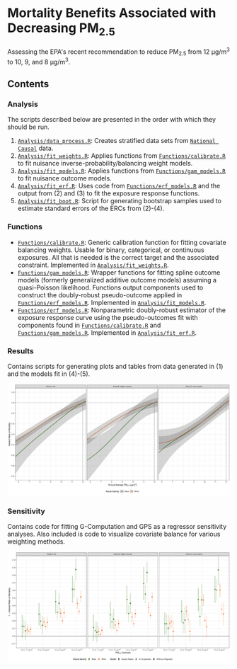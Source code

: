 
# Mortality Benefits Associated with Decreasing PM<sub>2.5</sub>

Assessing the EPA's recent recommendation to reduce PM<sub>2.5</sub> from 12 &mu;g/m<sup>3</sup> to 10, 9, and 8 &mu;g/m<sup>3</sup>.

## Contents

### Analysis

The scripts described below are presented in the order with which they should be run.

1. [`Analysis/data_process.R`](https://github.com/kevjosey/pm-risk/blob/main/Analysis/data_process.R): Creates stratified data sets from [`National Causal`](https://github.com/NSAPH/National-Causal-Analysis) data.
2. [`Analysis/fit_weights.R`](https://github.com/kevjosey/pm-risk/blob/main/Analysis/fit_weights.R): Applies functions from [`Functions/calibrate.R`](https://github.com/kevjosey/pm-risk/blob/main/Functions/calibrate.R) to fit nuisance inverse-probability/balancing weight models.
3. [`Analysis/fit_models.R`](https://github.com/kevjosey/pm-risk/blob/main/Analysis/fit_models.R): Applies functions from [`Functions/gam_models.R`](https://github.com/kevjosey/pm-risk/blob/main/Functions/gam_models.R) to fit nuisance outcome models.
4. [`Analysis/fit_erf.R`](https://github.com/kevjosey/pm-risk/blob/main/Analysis/fit_erf.R): Uses code from [`Functions/erf_models.R`](https://github.com/kevjosey/pm-risk/blob/main/Functions/erf_models.R) and the output from (2) and (3) to fit the exposure response functions.
5. [`Analysis/fit_boot.R`](https://github.com/kevjosey/pm-risk/blob/main/Analysis/fit_boot.R): Script for generating bootstrap samples used to estimate standard errors of the ERCs from (2)-(4).


### Functions

- [`Functions/calibrate.R`](https://github.com/kevjosey/pm-risk/blob/main/Functions/calibrate.R): Generic calibration function for fitting covariate balancing weights. Usable for binary, categorical, or continuous exposures. All that is needed is the correct target and the associated constraint. Implemented in [`Analysis/fit_weights.R`](https://github.com/kevjosey/pm-risk/blob/main/Analysis/fit_weights.R).</li>
- [`Functions/gam_models.R`](https://github.com/kevjosey/pm-risk/blob/main/Functions/gam_models.R): Wrapper functions for fitting spline outcome models (formerly generalized additive outcome models) assuming a quasi-Poisson likelihood. Functions output components used to construct the doubly-robust pseudo-outcome applied in [`Functions/erf_models.R`](https://github.com/kevjosey/pm-risk/blob/main/Functions/erf_models.R). Implemented in [`Analysis/fit_models.R`](https://github.com/kevjosey/pm-risk/blob/main/Analysis/fit_models.R).</li>
- [`Functions/erf_models.R`](https://github.com/kevjosey/pm-risk/blob/main/Functions/erf_models.R): Nonparametric doubly-robust estimator of the exposure response curve using the pseudo-outcomes fit with components found in [`Functions/calibrate.R`](https://github.com/kevjosey/pm-risk/blob/main/Functions/calibrate.R) and [`Functions/gam_models.R`](https://github.com/kevjosey/pm-risk/blob/main/Functions/gam_models.R). Implemented in [`Analysis/fit_erf.R`](https://github.com/kevjosey/pm-risk/blob/main/Analysis/fit_erf.R).

### Results

Contains scripts for generating plots and tables from data generated in (1) and the models fit in (4)-(5).

![image](/Figures/Figure3.png?raw=true "Exposure Response Curves (Hazard Ratios)")

### Sensitivity

Contains code for fitting G-Computation and GPS as a regressor sensitivity analyses. Also included is code to visualize covariate balance for various weighting methods. 

![image](/Figures/FigureS3.png?raw=true "Senstivity Analysis for the Exposure Response Contrasts")